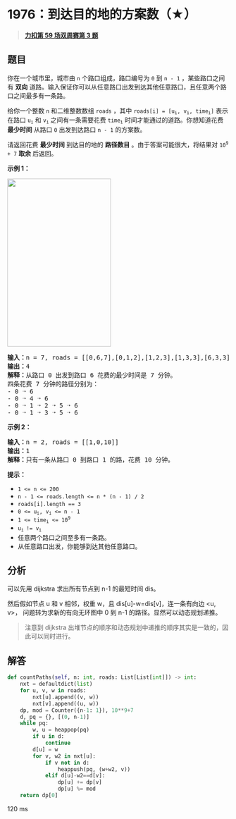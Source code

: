 # 1976：到达目的地的方案数（★）


> <u>**[力扣第 59 场双周赛第 3 题](https://leetcode.cn/problems/number-of-ways-to-arrive-at-destination/)**</u>

## 题目

<p>你在一个城市里，城市由 <code>n</code> 个路口组成，路口编号为 <code>0</code> 到 <code>n - 1</code> ，某些路口之间有 <strong>双向</strong> 道路。输入保证你可以从任意路口出发到达其他任意路口，且任意两个路口之间最多有一条路。</p>

<p>给你一个整数 <code>n</code> 和二维整数数组 <code>roads</code> ，其中 <code>roads[i] = [u<sub>i</sub>, v<sub>i</sub>, time<sub>i</sub>]</code> 表示在路口 <code>u<sub>i</sub></code> 和 <code>v<sub>i</sub></code> 之间有一条需要花费 <code>time<sub>i</sub></code> 时间才能通过的道路。你想知道花费 <strong>最少时间</strong> 从路口 <code>0</code> 出发到达路口 <code>n - 1</code> 的方案数。</p>

<p>请返回花费 <strong>最少时间</strong> 到达目的地的 <strong>路径数目</strong> 。由于答案可能很大，将结果对 <code>10<sup>9</sup> + 7</code> <strong>取余</strong> 后返回。</p>



<p><strong>示例 1：</strong></p>
<img alt="" src="https://assets.leetcode.com/uploads/2021/07/17/graph2.png" style="width: 235px; height: 381px;">
<pre><b>输入：</b>n = 7, roads = [[0,6,7],[0,1,2],[1,2,3],[1,3,3],[6,3,3],[3,5,1],[6,5,1],[2,5,1],[0,4,5],[4,6,2]]
<b>输出：</b>4
<b>解释：</b>从路口 0 出发到路口 6 花费的最少时间是 7 分钟。
四条花费 7 分钟的路径分别为：
- 0 ➝ 6
- 0 ➝ 4 ➝ 6
- 0 ➝ 1 ➝ 2 ➝ 5 ➝ 6
- 0 ➝ 1 ➝ 3 ➝ 5 ➝ 6
</pre>

<p><strong>示例 2：</strong></p>

<pre><b>输入：</b>n = 2, roads = [[1,0,10]]
<b>输出：</b>1
<b>解释：</b>只有一条从路口 0 到路口 1 的路，花费 10 分钟。
</pre>



<p><strong>提示：</strong></p>

<ul>
<li><code>1 &lt;= n &lt;= 200</code></li>
<li><code>n - 1 &lt;= roads.length &lt;= n * (n - 1) / 2</code></li>
<li><code>roads[i].length == 3</code></li>
<li><code>0 &lt;= u<sub>i</sub>, v<sub>i</sub> &lt;= n - 1</code></li>
<li><code>1 &lt;= time<sub>i</sub> &lt;= 10<sup>9</sup></code></li>
<li><code>u<sub>i </sub>!= v<sub>i</sub></code></li>
<li>任意两个路口之间至多有一条路。</li>
<li>从任意路口出发，你能够到达其他任意路口。</li>
</ul>


## 分析

可以先用 dijkstra 求出所有节点到 n-1 的最短时间 dis。

然后假如节点 u 和 v 相邻，权重 w，且 dis[u]-w=dis[v]，连一条有向边 <u, v>，
问题转为求新的有向无环图中 0 到 n-1 的路径。显然可以动态规划递推。

> 注意到 dijkstra 出堆节点的顺序和动态规划中递推的顺序其实是一致的，因此可以同时进行。

## 解答

```python
def countPaths(self, n: int, roads: List[List[int]]) -> int:
    nxt = defaultdict(list)
    for u, v, w in roads:
        nxt[u].append((v, w))
        nxt[v].append((u, w))
    dp, mod = Counter({n-1: 1}), 10**9+7
    d, pq = {}, [(0, n-1)]
    while pq:
        w, u = heappop(pq)
        if u in d:
            continue
        d[u] = w
        for v, w2 in nxt[u]:
            if v not in d:
                heappush(pq, (w+w2, v))
            elif d[u]-w2==d[v]:
                dp[u] += dp[v]
                dp[u] %= mod
    return dp[0]
```
120 ms

